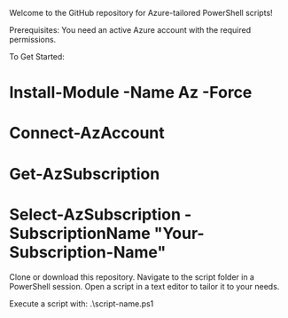 Welcome to the GitHub repository for Azure-tailored PowerShell scripts!

Prerequisites:
You need an active Azure account with the required permissions.

To Get Started:
# Install-Module -Name Az -Force
# Connect-AzAccount
# Get-AzSubscription
# Select-AzSubscription -SubscriptionName "Your-Subscription-Name"


Clone or download this repository.
Navigate to the script folder in a PowerShell session.
Open a script in a text editor to tailor it to your needs.

Execute a script with:
.\script-name.ps1
